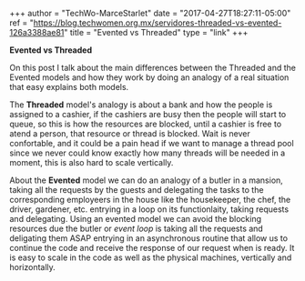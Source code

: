 +++
author = "TechWo-MarceStarlet"
date = "2017-04-27T18:27:11-05:00"
ref = "https://blog.techwomen.org.mx/servidores-threaded-vs-evented-126a3388ae81"
title = "Evented vs Threaded"
type = "link"
+++

**Evented vs Threaded**

On this post I talk about the main differences between the Threaded and the Evented
models and how they work by doing an analogy of a real situation that easy explains
both models.

The **Threaded** model's analogy is about a bank and how the people is assigned to a
cashier, if the cashiers are busy then the people will start to queue, so this is how
the resources are blocked, until a cashier is free to atend a person, that resource or
thread is blocked. Wait is never confortable, and it could be a pain head if we want
to manage a thread pool since we never could know exactly how many threads will be
needed in a moment, this is also hard to scale vertically.

About the **Evented** model we can do an analogy of a butler in a mansion, taking all the
requests by the guests and delegating the tasks to the corresponding employeers in the
house like the housekeeper, the chef, the driver, gardener, etc. entrying in a loop on
its functionlaity, taking requests and delegating. Using an evented model we can avoid
the blocking resources due the butler or *event loop* is taking all the requests and
deligating them ASAP entrying in an asynchronous routine that allow us to continue the
code and receive the response of our request when is ready. It is easy to scale in the
code as well as the physical machines, vertically and horizontally.

